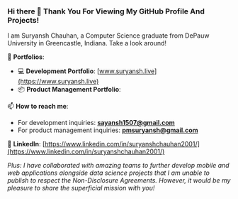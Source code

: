 <h3> Hi there 👋 Thank You For Viewing My GitHub Profile And Projects! </h3>

<!--
**suryanshchauhan/suryanshchauhan** is a ✨ _special_ ✨ repository because its `README.md` (this file) appears on your GitHub profile.

Here are some ideas to get you started:

- 🔭 I’m currently working on ...
- 🌱 I’m currently learning ...
- 👯 I’m looking to collaborate on ...
- 🤔 I’m looking for help with ...
- 💬 Ask me about ...
- 📫 How to reach me: ...
- 😄 Pronouns: ...
- ⚡ Fun fact: ...
-->

I am Suryansh Chauhan, a Computer Science graduate from DePauw University in Greencastle, Indiana. Take a look around!

🔗 **Portfolios**:  
- 💻 **Development Portfolio**: [www.suryansh.live](https://www.suryansh.live)  
- 📦 **Product Management Portfolio**:

📫 **How to reach me**:  
- For development inquiries: **sayansh1507@gmail.com**  
- For product management inquiries: **pmsuryansh@gmail.com**

💼 **LinkedIn**: [https://www.linkedin.com/in/suryanshchauhan2001/](https://www.linkedin.com/in/suryanshchauhan2001/)

*Plus: I have collaborated with amazing teams to further develop mobile and web applications alongside data science projects that I am unable to publish to respect the Non-Disclosure Agreements. However, it would be my pleasure to share the superficial mission with you!*
